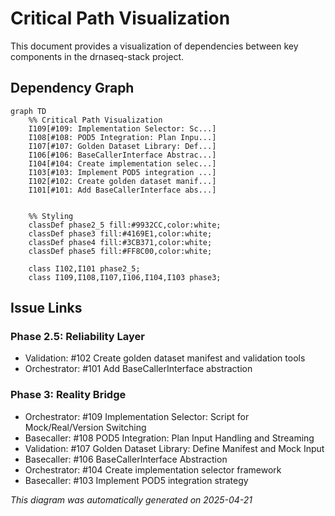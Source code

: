 # Critical Path Visualization

This document provides a visualization of dependencies between key components in the drnaseq-stack project.

## Dependency Graph

```mermaid
graph TD
    %% Critical Path Visualization
    I109[#109: Implementation Selector: Sc...]
    I108[#108: POD5 Integration: Plan Inpu...]
    I107[#107: Golden Dataset Library: Def...]
    I106[#106: BaseCallerInterface Abstrac...]
    I104[#104: Create implementation selec...]
    I103[#103: Implement POD5 integration ...]
    I102[#102: Create golden dataset manif...]
    I101[#101: Add BaseCallerInterface abs...]


    %% Styling
    classDef phase2_5 fill:#9932CC,color:white;
    classDef phase3 fill:#4169E1,color:white;
    classDef phase4 fill:#3CB371,color:white;
    classDef phase5 fill:#FF8C00,color:white;

    class I102,I101 phase2_5;
    class I109,I108,I107,I106,I104,I103 phase3;
```

## Issue Links

### Phase 2.5: Reliability Layer
- Validation: #102 Create golden dataset manifest and validation tools
- Orchestrator: #101 Add BaseCallerInterface abstraction

### Phase 3: Reality Bridge
- Orchestrator: #109 Implementation Selector: Script for Mock/Real/Version Switching
- Basecaller: #108 POD5 Integration: Plan Input Handling and Streaming
- Validation: #107 Golden Dataset Library: Define Manifest and Mock Input
- Basecaller: #106 BaseCallerInterface Abstraction
- Orchestrator: #104 Create implementation selector framework
- Basecaller: #103 Implement POD5 integration strategy


*This diagram was automatically generated on 2025-04-21*

